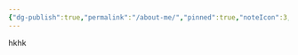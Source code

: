 ```yaml
---
{"dg-publish":true,"permalink":"/about-me/","pinned":true,"noteIcon":3,"created":"2024-11-30T22:22:39.670+01:00","updated":"2024-12-01T19:33:44.614+01:00"}
---
```


hkhk